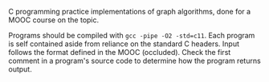 C programming practice implementations of graph algorithms, done for a MOOC course on the topic.

Programs should be compiled with `gcc -pipe -O2 -std=c11`. Each program is self contained aside from reliance on the standard C headers. Input follows the format defined in the MOOC (occluded). Check the first comment in a program's source code to determine how the program returns output.

